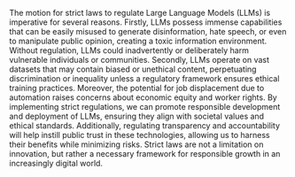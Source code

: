 The motion for strict laws to regulate Large Language Models (LLMs) is imperative for several reasons. Firstly, LLMs possess immense capabilities that can be easily misused to generate disinformation, hate speech, or even to manipulate public opinion, creating a toxic information environment. Without regulation, LLMs could inadvertently or deliberately harm vulnerable individuals or communities. Secondly, LLMs operate on vast datasets that may contain biased or unethical content, perpetuating discrimination or inequality unless a regulatory framework ensures ethical training practices. Moreover, the potential for job displacement due to automation raises concerns about economic equity and worker rights. By implementing strict regulations, we can promote responsible development and deployment of LLMs, ensuring they align with societal values and ethical standards. Additionally, regulating transparency and accountability will help instill public trust in these technologies, allowing us to harness their benefits while minimizing risks. Strict laws are not a limitation on innovation, but rather a necessary framework for responsible growth in an increasingly digital world.
